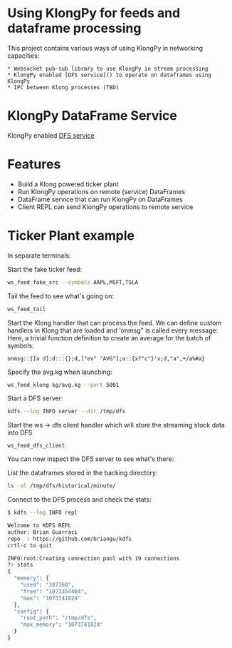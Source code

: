# Using KlongPy for feeds and dataframe processing

This project contains various ways of using KlongPy in networking capacities:

    * Websocket pub-sub library to use KlongPy in stream processing
    * KlongPy enabled [DFS service]() to operate on dataframes using KlongPy
    * IPC between Klong processes (TBD)

# KlongPy DataFrame Service
KlongPy enabled [DFS service](https://github.com/briangu/dfs)

# Features

* Build a Klong powered ticker plant
* Run KlongPy operations on remote (service) DataFrames
* DataFrame service that can run KlongPy on DataFrames
* Client REPL can send KlongPy operations to remote service

# Ticker Plant example

In separate terminals:


Start the fake ticker feed:
```bash
ws_feed_fake_src --symbols AAPL,MSFT,TSLA
```

Tail the feed to see what's going on:
```bash
ws_feed_tail
```

Start the Klong handler that can process the feed.  We can define custom handlers in Klong that are loaded and 'onmsg" is called every message:  Here, a trivial function definition to create an average for the batch of symbols:

```
onmsg::{[a d];d:::{};d,["ev" "AVG"];a::{x?"c"}'x;d,"a",+/a%#a}
```

Specify the avg.kg when launching:
```bash
ws_feed_klong kg/avg.kg --port 5001
```

Start a DFS server:

```bash
kdfs --log INFO server --dir /tmp/dfs
```

Start the ws -> dfs client handler which will store the streaming stock data into DFS
```
ws_feed_dfs_client
```

You can now inspect the DFS server to see what's there:

List the dataframes stored in the backing directory:
```bash
ls -al /tmp/dfs/historical/minute/
```

Connect to the DFS process and check the stats:
```bash
$ kdfs --log INFO repl

Welcome to KDFS REPL
author: Brian Guarraci
repo  : https://github.com/briangu/kdfs
crtl-c to quit

INFO:root:Creating connection pool with 19 connections
?> stats
{
  "memory": {
    "used": "387360",
    "free": "1073354464",
    "max": "1073741824"
  },
  "config": {
    "root_path": "/tmp/dfs",
    "max_memory": "1073741824"
  }
}
```
